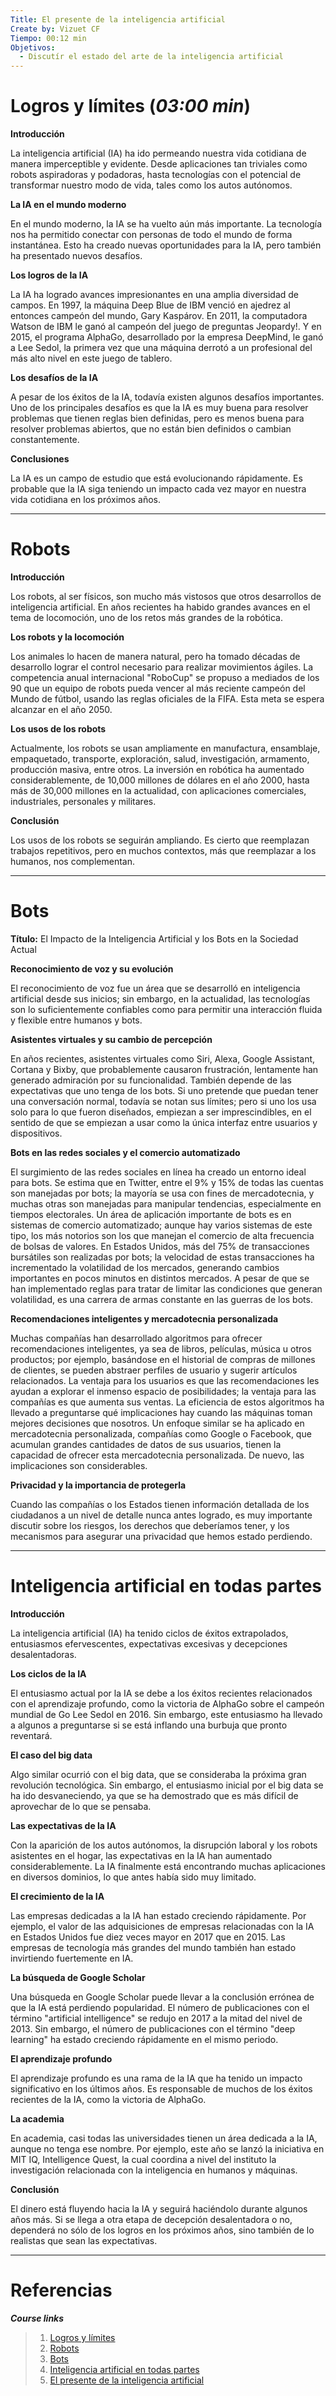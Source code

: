 ```yaml
---
Title: El presente de la inteligencia artificial
Create by: Vizuet CF
Tiempo: 00:12 min
Objetivos:
  - Discutír el estado del arte de la inteligencia artificial
---
```

# Logros y límites (*03:00 min*)

**Introducción**

La inteligencia artificial (IA) ha ido permeando nuestra vida cotidiana de manera imperceptible y evidente. Desde aplicaciones tan triviales como robots aspiradoras y podadoras, hasta tecnologías con el potencial de transformar nuestro modo de vida, tales como los autos autónomos.

**La IA en el mundo moderno**

En el mundo moderno, la IA se ha vuelto aún más importante. La tecnología nos ha permitido conectar con personas de todo el mundo de forma instantánea. Esto ha creado nuevas oportunidades para la IA, pero también ha presentado nuevos desafíos.

**Los logros de la IA**

La IA ha logrado avances impresionantes en una amplia diversidad de campos. En 1997, la máquina Deep Blue de IBM venció en ajedrez al entonces campeón del mundo, Gary Kaspárov. En 2011, la computadora Watson de IBM le ganó al campeón del juego de preguntas Jeopardy!. Y en 2015, el programa AlphaGo, desarrollado por la empresa DeepMind, le ganó a Lee Sedol, la primera vez que una máquina derrotó a un profesional del más alto nivel en este juego de tablero.

**Los desafíos de la IA**

A pesar de los éxitos de la IA, todavía existen algunos desafíos importantes. Uno de los principales desafíos es que la IA es muy buena para resolver problemas que tienen reglas bien definidas, pero es menos buena para resolver problemas abiertos, que no están bien definidos o cambian constantemente.

**Conclusiones**

La IA es un campo de estudio que está evolucionando rápidamente. Es probable que la IA siga teniendo un impacto cada vez mayor en nuestra vida cotidiana en los próximos años.

---
# Robots

**Introducción**

Los robots, al ser físicos, son mucho más vistosos que otros desarrollos de inteligencia artificial. En años recientes ha habido grandes avances en el tema de locomoción, uno de los retos más grandes de la robótica.

**Los robots y la locomoción**

Los animales lo hacen de manera natural, pero ha tomado décadas de desarrollo lograr el control necesario para realizar movimientos ágiles. La competencia anual internacional "RoboCup" se propuso a mediados de los 90 que un equipo de robots pueda vencer al más reciente campeón del Mundo de fútbol, usando las reglas oficiales de la FIFA. Esta meta se espera alcanzar en el año 2050.

**Los usos de los robots**

Actualmente, los robots se usan ampliamente en manufactura, ensamblaje, empaquetado, transporte, exploración, salud, investigación, armamento, producción masiva, entre otros. La inversión en robótica ha aumentado considerablemente, de 10,000 millones de dólares en el año 2000, hasta más de 30,000 millones en la actualidad, con aplicaciones comerciales, industriales, personales y militares.

**Conclusión**

Los usos de los robots se seguirán ampliando. Es cierto que reemplazan trabajos repetitivos, pero en muchos contextos, más que reemplazar a los humanos, nos complementan.

---
# Bots

**Título:** El Impacto de la Inteligencia Artificial y los Bots en la Sociedad Actual

**Reconocimiento de voz y su evolución**

El reconocimiento de voz fue un área que se desarrolló en inteligencia artificial desde sus inicios; sin embargo, en la actualidad, las tecnologías son lo suficientemente confiables como para permitir una interacción fluida y flexible entre humanos y bots.

**Asistentes virtuales y su cambio de percepción**

En años recientes, asistentes virtuales como Siri, Alexa, Google Assistant, Cortana y Bixby, que probablemente causaron frustración, lentamente han generado admiración por su funcionalidad. También depende de las expectativas que uno tenga de los bots. Si uno pretende que puedan tener una conversación normal, todavía se notan sus límites; pero si uno los usa solo para lo que fueron diseñados, empiezan a ser imprescindibles, en el sentido de que se empiezan a usar como la única interfaz entre usuarios y dispositivos.

**Bots en las redes sociales y el comercio automatizado**

El surgimiento de las redes sociales en línea ha creado un entorno ideal para bots. Se estima que en Twitter, entre el 9% y 15% de todas las cuentas son manejadas por bots; la mayoría se usa con fines de mercadotecnia, y muchas otras son manejadas para manipular tendencias, especialmente en tiempos electorales. Un área de aplicación importante de bots es en sistemas de comercio automatizado; aunque hay varios sistemas de este tipo, los más notorios son los que manejan el comercio de alta frecuencia de bolsas de valores. En Estados Unidos, más del 75% de transacciones bursátiles son realizadas por bots; la velocidad de estas transacciones ha incrementado la volatilidad de los mercados, generando cambios importantes en pocos minutos en distintos mercados. A pesar de que se han implementado reglas para tratar de limitar las condiciones que generan volatilidad, es una carrera de armas constante en las guerras de los bots.

**Recomendaciones inteligentes y mercadotecnia personalizada**

Muchas compañías han desarrollado algoritmos para ofrecer recomendaciones inteligentes, ya sea de libros, películas, música u otros productos; por ejemplo, basándose en el historial de compras de millones de clientes, se pueden abstraer perfiles de usuario y sugerir artículos relacionados. La ventaja para los usuarios es que las recomendaciones les ayudan a explorar el inmenso espacio de posibilidades; la ventaja para las compañías es que aumenta sus ventas. La eficiencia de estos algoritmos ha llevado a preguntarse qué implicaciones hay cuando las máquinas toman mejores decisiones que nosotros. Un enfoque similar se ha aplicado en mercadotecnia personalizada, compañías como Google o Facebook, que acumulan grandes cantidades de datos de sus usuarios, tienen la capacidad de ofrecer esta mercadotecnia personalizada. De nuevo, las implicaciones son considerables.

**Privacidad y la importancia de protegerla**

Cuando las compañías o los Estados tienen información detallada de los ciudadanos a un nivel de detalle nunca antes logrado, es muy importante discutir sobre los riesgos, los derechos que deberíamos tener, y los mecanismos para asegurar una privacidad que hemos estado perdiendo.

---
# Inteligencia artificial en todas partes

**Introducción**

La inteligencia artificial (IA) ha tenido ciclos de éxitos extrapolados, entusiasmos efervescentes, expectativas excesivas y decepciones desalentadoras.

**Los ciclos de la IA**

El entusiasmo actual por la IA se debe a los éxitos recientes relacionados con el aprendizaje profundo, como la victoria de AlphaGo sobre el campeón mundial de Go Lee Sedol en 2016. Sin embargo, este entusiasmo ha llevado a algunos a preguntarse si se está inflando una burbuja que pronto reventará.

**El caso del big data**

Algo similar ocurrió con el big data, que se consideraba la próxima gran revolución tecnológica. Sin embargo, el entusiasmo inicial por el big data se ha ido desvaneciendo, ya que se ha demostrado que es más difícil de aprovechar de lo que se pensaba.

**Las expectativas de la IA**

Con la aparición de los autos autónomos, la disrupción laboral y los robots asistentes en el hogar, las expectativas en la IA han aumentado considerablemente. La IA finalmente está encontrando muchas aplicaciones en diversos dominios, lo que antes había sido muy limitado.

**El crecimiento de la IA**

Las empresas dedicadas a la IA han estado creciendo rápidamente. Por ejemplo, el valor de las adquisiciones de empresas relacionadas con la IA en Estados Unidos fue diez veces mayor en 2017 que en 2015. Las empresas de tecnología más grandes del mundo también han estado invirtiendo fuertemente en IA.

**La búsqueda de Google Scholar**

Una búsqueda en Google Scholar puede llevar a la conclusión errónea de que la IA está perdiendo popularidad. El número de publicaciones con el término "artificial intelligence" se redujo en 2017 a la mitad del nivel de 2013. Sin embargo, el número de publicaciones con el término "deep learning" ha estado creciendo rápidamente en el mismo periodo.

**El aprendizaje profundo**

El aprendizaje profundo es una rama de la IA que ha tenido un impacto significativo en los últimos años. Es responsable de muchos de los éxitos recientes de la IA, como la victoria de AlphaGo.

**La academia**

En academia, casi todas las universidades tienen un área dedicada a la IA, aunque no tenga ese nombre. Por ejemplo, este año se lanzó la iniciativa en MIT IQ, Intelligence Quest, la cual coordina a nivel del instituto la investigación relacionada con la inteligencia en humanos y máquinas.

**Conclusión**

El dinero está fluyendo hacia la IA y seguirá haciéndolo durante algunos años más. Si se llega a otra etapa de decepción desalentadora o no, dependerá no sólo de los logros en los próximos años, sino también de lo realistas que sean las expectativas.

---
# Referencias

***Course links***

> 1. [Logros y límites](https://www.coursera.org/learn/sesenta-anos-inteligencia-artificial/lecture/Vuxkz/logros-y-limites)
> 2. [Robots](https://www.coursera.org/learn/sesenta-anos-inteligencia-artificial/lecture/5N4am/robots)
> 3. [Bots]()
> 4. [Inteligencia artificial en todas partes](https://www.coursera.org/learn/sesenta-anos-inteligencia-artificial/lecture/w13hm/inteligencia-artificial-en-todas-partes)
> 5. [El presente de la inteligencia artificial](https://www.coursera.org/learn/sesenta-anos-inteligencia-artificial/discussionPrompt/PIFWX/el-presente-de-la-inteligencia-artificial)